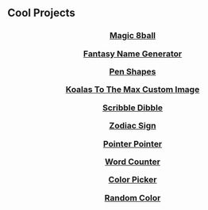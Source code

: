 ## Cool Projects

<center>
<h3><a href="https://jroo3121.github.io/reps/8ball.html">Magic 8ball</a>
  <p>
    <a href="https://jroo3121.github.io/reps/fantasynamegenerator.html">Fantasy Name Generator</a>
      <p>
        <a href="https://jroo3121.github.io/projects/penshapes.html">Pen Shapes</a>
        <p>
        <a href="https://jroo3121.github.io/reps/kttm.html">Koalas To The Max Custom Image</a>
      <p>
        <a href="https://jroo3121.github.io/projects/scribbledibble.html">Scribble Dibble</a>
      <p>
	      <a href="https://jroo3121.github.io/reps/zodiac.html">Zodiac Sign</a><p>
	<p>
		 <a href="https://jroo3121.github.io/reps/pointerpointer.html">Pointer Pointer</a>
	 <p>
		 <a href="https://jroo3121.github.io/reps/wordcount.html">Word Counter</a>
 	<p>
		 <a href="https://jroo3121.github.io/reps/colorpicker.html">Color Picker</a>
 	<p>
		 <a href="https://jroo3121.github.io/reps/randomcolor.html">Random Color</a>
